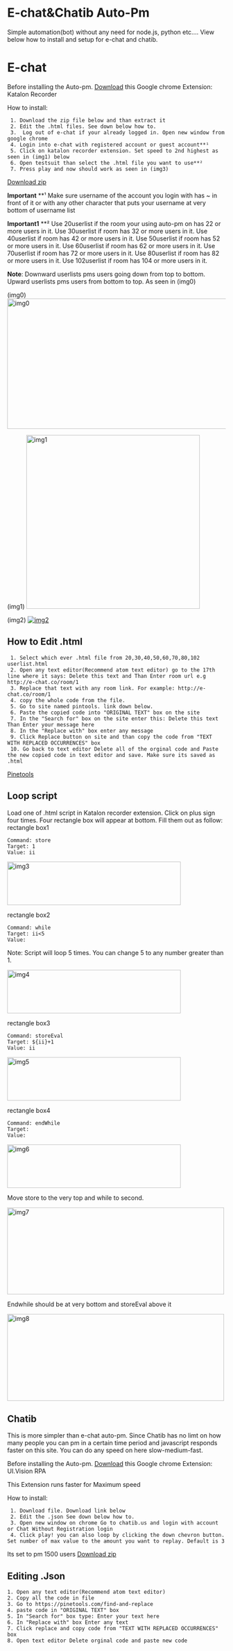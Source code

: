 # E-chat&Chatib Auto-Pm 


 Simple automation(bot) without any need for node.js, python etc....
View below how to install and setup for e-chat and chatib.

# E-chat

Before installing the Auto-pm. [Download](https://chrome.google.com/webstore/detail/katalon-recorder-selenium/ljdobmomdgdljniojadhoplhkpialdid "Download") this Google chrome Extension:  Katalon Recorder 

How to install:

```
 1. Download the zip file below and than extract it   
 2. Edit the .html files. See down below how to.
 3.  Log out of e-chat if your already logged in. Open new window from google chrome
 4. Login into e-chat with registered account or guest account**¹
 5. Click on katalon recorder extension. Set speed to 2nd highest as seen in (img1) below
 6. Open testsuit than select the .html file you want to use**²
 7. Press play and now should work as seen in (img3)   
```
 [Download zip](https://srv-file5.gofile.io/download/lO2EQe/auto-pm-files.zip "Download")

**Important** **¹ Make sure username of the account you login with has ~ in front of it or with any other character that puts your username at very bottom of username list   

**Important1** **² Use 20userlist if the room your using auto-pm on has 22 or more users in it. Use 30userlist if room has 32 or more users in it. Use 40userlist if room has 42 or more users in it. Use 50userlist if room has 52 or more users in it. Use 60userlist if room has 62 or more users in it. Use 70userlist if room has 72 or more users in it.  Use 80userlist if room has 82 or more users in it. Use 102userlist if room has 104 or more users in it.

**Note**: Downward userlists pms users going down from top to bottom. Upward userlists pms users from bottom to top. As seen in (img0)

(img0)
<img src="https://i.ibb.co/FB0M2HS/Userdown-up.png" alt="img0" width="600" height="300">





 (img1)
<img src="https://i.ibb.co/vqvDN2t/setspeed1.png" alt="img1" width="400" height="400">




(img2)
<a href="https://imgflip.com/gif/3n0gwi"><img src="https://i.imgflip.com/3n0gwi.gif" title="img2"/></a>





## How to Edit .html

```
 1. Select which ever .html file from 20,30,40,50,60,70,80,102 userlist.html
 2. Open any text editor(Recommend atom text editor) go to the 17th line where it says: Delete this text and Than Enter room url e.g http://e-chat.co/room/1
 3. Replace that text with any room link. For example: http://e-chat.co/room/1
 4. copy the whole code from the file.
 5. Go to site named pintools. link down below.
 6. Paste the copied code into "ORIGINAL TEXT" box on the site
 7. In the "Search for" box on the site enter this: Delete this text Than Enter your message here
 8. In the "Replace with" box enter any message
 9. Click Replace button on site and than copy the code from "TEXT WITH REPLACED OCCURRENCES" box
 10. Go back to text editor Delete all of the orginal code and Paste the new copied code in text editor and save. Make sure its saved as .html          
```
[Pinetools](https://pinetools.com/find-and-replace)

##  Loop script

 Load one of .html script in Katalon recorder extension. Click on plus sign four times. Four rectangle box will appear at bottom. Fill them out as follow:
 rectangle box1
 ```
 Command: store
 Target: 1
 Value: ii
 ```
<img src="https://i.ibb.co/Y305bDy/Store.png" alt="img3" width="400" height="100">

rectangle box2
 ```
 Command: while
 Target: ii<5
 Value: 
 ```
 Note: Script will loop 5 times. You can change 5 to any number greater than 1.
 
 <img src="https://i.ibb.co/N66N2B0/while.png" alt="img4" width="400" height="100">
 
 rectangle box3
 ```
 Command: storeEval
 Target: ${ii}+1
 Value: ii
 ```
 <img src="https://i.ibb.co/3CHfD9N/Storeeval.png" alt="img5" width="400" height="100">
 
 rectangle box4
 ```
 Command: endWhile
 Target: 
 Value: 
 ```
 <img src="https://i.ibb.co/443dYcz/endwhile.png" alt="img6" width="400" height="100">
 
 
 Move store to the very top and while to second.
 
 
  <img src="https://i.ibb.co/yqstm74/whilelooptop.png" alt="img7" width="500" height="200">
  
  Endwhile should be at very bottom and storeEval above it
  
  <img src="https://i.ibb.co/HtRt8zb/whileloopbtttom.png" alt="img8" width="500" height="200">
  
  


## 




##  
##  



## Chatib

This is more simpler than e-chat auto-pm. Since Chatib has no limt on how many people you can pm in a certain time period and javascript responds faster on this site. You can do any speed on here slow-medium-fast.

Before installing the Auto-pm. [Download](https://chrome.google.com/webstore/detail/uivision-rpa/gcbalfbdmfieckjlnblleoemohcganoc) this Google chrome Extension: UI.Vision RPA

This Extension runs faster for Maximum speed

How to install:

```
 1. Download file. Download link below
 2. Edit the .json See down below how to.
 3. Open new window on chrome Go to chatib.us and login with account or Chat Without Registration login
 4. Click play! you can also loop by clicking the down chevron button. Set number of max value to the amount you want to replay. Default is 3

```
Its set to pm 1500 users 
[Download zip](https://srv-file5.gofile.io/download/kEp8Gy/Chatbi-auto-pm.json.zip)


## Editing .Json

```
1. Open any text editor(Recommend atom text editor)
2. Copy all the code in file
3. Go to https://pinetools.com/find-and-replace
4. paste code in "ORIGINAL TEXT" box
5. In "Search for" box type: Enter your text here
6. In "Replace with" box Enter any text
7. Click replace and copy code from "TEXT WITH REPLACED OCCURRENCES" box
8. Open text editor Delete orginal code and paste new code

```



